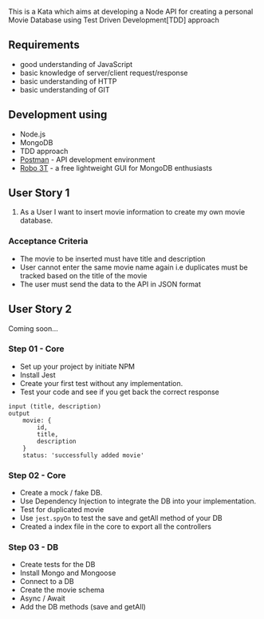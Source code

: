 This is a Kata which aims at developing a Node API for creating a personal Movie Database using Test Driven Development[TDD] approach

## Requirements
- good understanding of JavaScript
- basic knowledge of server/client request/response
- basic understanding of HTTP
- basic understanding of GIT

## Development using
- Node.js
- MongoDB
- TDD approach
- [Postman](https://www.getpostman.com/) - API development environment
- [Robo 3T](https://robomongo.org/) - a free lightweight GUI for MongoDB enthusiasts


## User Story 1
1. As a User I want to insert movie information to create my own movie database.

### Acceptance Criteria
- The movie to be inserted must have title and description
- User cannot enter the same movie name again i.e duplicates must be tracked based on the title of the movie
- The user must send the data to the API in JSON format

## User Story 2
Coming soon...

### Step 01 - Core

- Set up your project by initiate NPM
- Install Jest
- Create your first test without any implementation.
- Test your code and see if you get back the correct response

```
input (title, description)
output
	movie: {
		id,
		title,
		description
	}
	status: 'successfully added movie'
```

### Step 02 - Core

- Create a mock / fake DB.
- Use Dependency Injection to integrate the DB into your implementation.
- Test for duplicated movie
- Use `jest.spyOn` to test the save and getAll method of your DB
- Created a index file in the core to export all the controllers


### Step 03 - DB

- Create tests for the DB
- Install Mongo and Mongoose
- Connect to a DB
- Create the movie schema
- Async / Await
- Add the DB methods (save and getAll)
